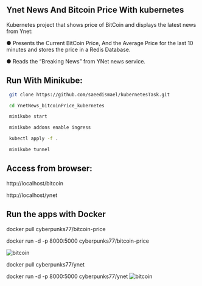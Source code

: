 ## Ynet News And Bitcoin Price With kubernetes 


Kubernetes project that shows price of BitCoin and displays the latest news from Ynet:

● Presents the Current BitCoin Price, And the Average Price for the last 10 minutes and stores the price in a Redis Database.

● Reads the “Breaking News” from YNet news service.


## Run With Minikube:
```bash
 git clone https://github.com/saeedismael/kubernetesTask.git

 cd YnetNews_bitcoinPrice_kubernetes

 minikube start

 minikube addons enable ingress

 kubectl apply -f .

 minikube tunnel
```

## Access from browser:
http://localhost/bitcoin

http://localhost/ynet

## Run the apps with Docker
 docker pull cyberpunks77/bitcoin-price

 docker run -d -p 8000:5000 cyberpunks77/bitcoin-price
 
 ![bitcoin](https://user-images.githubusercontent.com/49121054/181013115-7ab0fb0f-181e-4458-a0dc-333d533867cf.jpg)



 docker pull cyberpunks77/ynet

 docker run -d -p 8000:5000 cyberpunks77/ynet
 ![bitcoin](https://user-images.githubusercontent.com/49121054/181013142-ccf8b37e-c03b-4f27-9b4d-2418d83c71bb.jpg)

 
